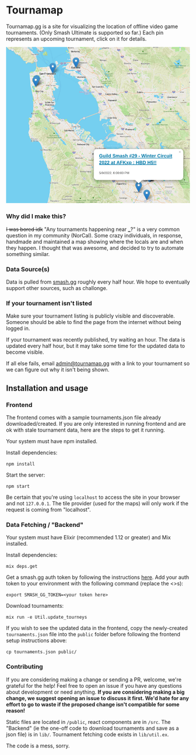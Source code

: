 # Tournamap

Tournamap.gg is a site for visualizing the location of offline video game tournaments. (Only Smash Ultimate is
supported so far.) Each pin represents an upcoming tournament, click on it for details.

![Image of a map with pins. One of the pins is displaying information about a tournament](/example.png)

### Why did I make this?

~~I was bored idk~~
"Any tournaments happening near **\_**?" is a very common question in my community (NorCal). Some crazy
individuals, in response, handmade and maintained a map showing where the locals are and when they happen. I
thought that was awesome, and decided to try to automate something similar.

### Data Source(s)

Data is pulled from [smash.gg](https://smash.gg/) roughly every half hour. We hope to eventually
support other sources, such as challonge.

### If your tournament isn't listed

Make sure your tournament listing is publicly visible and discoverable. Someone should be able to find the
page from the internet without being logged in.

If your tournament was recently published, try waiting an hour. The data is updated every half hour, but it
may take some time for the updated data to become visible.

If all else fails, email [admin@tournamap.gg]("mailto:admin@tournamap.gg") with a link to your
tournament so we can figure out why it isn't being shown.

## Installation and usage

### Frontend

The frontend comes with a sample tournaments.json file already downloaded/created.
If you are only interested in running frontend and are ok with stale tournament data, here are the steps to get it running.

Your system must have npm installed.

Install dependencies:

```
npm install
```

Start the server:

```
npm start
```

Be certain that you're using `localhost` to access the site in your browser and not `127.0.0.1`.
The tile provider (used for the maps) will only work if the request is coming from "localhost".

### Data Fetching / "Backend"

Your system must have Elixir (recommended 1.12 or greater) and Mix installed.

Install dependencies:

```
mix deps.get
```

Get a smash.gg auth token by following the instructions [here](https://developer.smash.gg/docs/authentication).
Add your auth token to your environment with the following command (replace the <>s):

```
export SMASH_GG_TOKEN=<your token here>
```

Download tournaments:

```
mix run -e Util.update_tourneys
```

If you wish to see the updated data in the frontend, copy the newly-created `tournaments.json` file into the `public` folder before following the frontend setup instructions above:

```
cp tournaments.json public/
```

### Contributing

If you are considering making a change or sending a PR, welcome, we're grateful for the help!
Feel free to open an issue if you have any questions about development or need anything.
**If you are considering making a big change, we suggest opening an issue to discuss it first.
We'd hate for any effort to go to waste if the proposed change isn't compatible for some reason!**

Static files are located in `/public`, react components are in `/src`.
The "Backend" (ie the one-off code to download tournaments and save as a json file) is in `lib/`.
Tournament fetching code exists in `lib/util.ex`.

The code is a mess, sorry.
